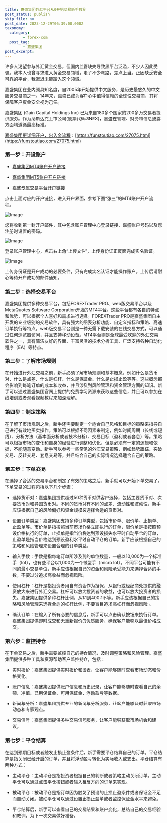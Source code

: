 ```yaml
---
title: 嘉盛集团外汇平台从0开始交易新手教程
post_status: publish
skip_file: no
post_date: 2023-12-29T06:39:00.000Z
taxonomy:
  category:
        - forex-com
  post_tag:
        - 嘉盛集团
post_excerpt: 
---
```

许多人渴望参与外汇黄金交易，但国内监管缺失导致黑平台泛滥，不少人因此受骗。我本人也曾寻求进入黄金交易领域，走了不少弯路，差点上当。正因缺乏安全可靠的平台，我迟迟未能踏入这个领域。

嘉盛集团在业内颇具知名度，自2005年开始提供中文服务，是历史最悠久的中文服务交易商之一。14年来，嘉盛已成为客户心中值得信赖的全球性交易商，其将保障客户资金安全视为己任。

嘉盛集团 (Gain Capital Holdings Inc) 已为来自180多个国家的200多万交易者提供服务。作为纳斯达克上市公司(股票代码:SNEX)，嘉盛在管理、财务和信息披露方面均遵循最高标准。

[嘉盛集团更详细开户，出入金流程](https://funstoutiao.com/27075.html)：[https://funstoutiao.com/27075.html](https://funstoutiao.com/27075.html)

### 第一步：开设账户

* [嘉盛集团MT4账户开户链接](https://s.ssgg.net/jsmt4)

* [嘉盛集团MT5账户开户链接](https://s.ssgg.net/jsmt5)

* [嘉盛专属交易平台开户链接](https://s.ssgg.net/js)

点击上面对应的开户链接，进入开户界面，参考下图“张三”的MT4账户开户流程。

![Image](https://prod-files-secure.s3.us-west-2.amazonaws.com/39ed1227-6d7d-4570-be36-9ccd4a2c4241/7a167aea-686b-400d-af59-4e18eb607a40/640.png?X-Amz-Algorithm=AWS4-HMAC-SHA256&X-Amz-Content-Sha256=UNSIGNED-PAYLOAD&X-Amz-Credential=ASIAZI2LB466ZNYBTGVT%2F20250403%2Fus-west-2%2Fs3%2Faws4_request&X-Amz-Date=20250403T101308Z&X-Amz-Expires=3600&X-Amz-Security-Token=IQoJb3JpZ2luX2VjEIL%2F%2F%2F%2F%2F%2F%2F%2F%2F%2FwEaCXVzLXdlc3QtMiJHMEUCIQDswz4Ez5AYLJDdNTjPDoF6TVFHvSkOvo8m1xFPxGUqbQIgczqnglzOKoTbd8FtcCXIcBtK5%2F2KP4KcjZ9E289PrqcqiAQI6%2F%2F%2F%2F%2F%2F%2F%2F%2F%2F%2FARAAGgw2Mzc0MjMxODM4MDUiDDJA9zQltA4V00FWwCrcA6eR0JUn%2FrtraMr0TLD86gHn81va3eox5DWLu9ot8%2FDeCQiTGNK9tzY47evs72yjOoqLIMFgZtnOgiPsiB1FRLM%2BuIfygZUR%2FwLxrZF8fiwhnJjb93WeQ%2FA7jT1GZHBNYpKnqxcukuMWwaedX62is6LCNGa%2FaXSEUXtFewKJDpG70NfG6U7Y6Q5pWeHCDac2S%2FXc%2FFJIvfpqA4aDmeTMi3oaQp7hWVuk1QSQVA5qfvYGnfWgk0ZWyDpvZytQHL%2F%2BM6Z8ms8u6OOiM9IThaJb%2Fkp9pWQhfGJ0iLBtvP79Qk7t35iQE8VZu%2FGVZvMQNmE7RTdCin9GYp7JeSWyHdsh7J5Mr1BtngchsOD%2B1G4X07gP3ho2iSKNb%2Fz5Ngcv3LnRgblpLs9SW4dewzjT2dHsgzQnPsU73SnF0uhiI4pWe2wh1R8mwbB6ZEUOI5U7JpQpbh3m4QhPAGVcj9sExwq5TkLA7YVzxRNpyFvFa6qcx0I8iZSJXnID%2FyXdr5yP0gRG2ESH4Sjtmk7AaI8jOn3ONK7ynacAeS8%2FM%2FNzh9uz228blsmsChDCXJqQx73osD2WXqmAg%2Bfly6CUZ3zkbS84M7VJeVrM4JHbPRwsPXe%2F3f0%2BI3Vp8y5ZLB%2F8HDaWMO%2Bvub8GOqUBWBnkDe6QWIx%2FKsTsGdXBeiIJ5e50TPhAhVug5wNRMMP1R4II7WW5G%2FO7Q4LmmSuVxIvD3V3LsPA9R4YU%2FGPQQ%2FCJBzI9vHwDnG1dPkOzw8K91XTDk1dAMj5L3AbcUvvRRnqcSm%2B6gl4C%2F5hp3PBV1oFnZifakZ51PUlwJss9xJd8xT67tVvy1MAuuACTG3esq9bryigRMUidrUjCUdBdIIRLdsMM&X-Amz-Signature=73306f3e78ec808b54d26f2d0ce2c5698130ce29f0759202b382c7661caf386f&X-Amz-SignedHeaders=host&x-id=GetObject)

您将收到第一封开户邮件，其中包含账户管理中心登录链接、嘉盛账户号码以及您注册时设置的密码。

![Image](https://prod-files-secure.s3.us-west-2.amazonaws.com/39ed1227-6d7d-4570-be36-9ccd4a2c4241/eaa1c6b3-2877-4284-a0e1-530e222c27fb/image.png?X-Amz-Algorithm=AWS4-HMAC-SHA256&X-Amz-Content-Sha256=UNSIGNED-PAYLOAD&X-Amz-Credential=ASIAZI2LB466ZNYBTGVT%2F20250403%2Fus-west-2%2Fs3%2Faws4_request&X-Amz-Date=20250403T101308Z&X-Amz-Expires=3600&X-Amz-Security-Token=IQoJb3JpZ2luX2VjEIL%2F%2F%2F%2F%2F%2F%2F%2F%2F%2FwEaCXVzLXdlc3QtMiJHMEUCIQDswz4Ez5AYLJDdNTjPDoF6TVFHvSkOvo8m1xFPxGUqbQIgczqnglzOKoTbd8FtcCXIcBtK5%2F2KP4KcjZ9E289PrqcqiAQI6%2F%2F%2F%2F%2F%2F%2F%2F%2F%2F%2FARAAGgw2Mzc0MjMxODM4MDUiDDJA9zQltA4V00FWwCrcA6eR0JUn%2FrtraMr0TLD86gHn81va3eox5DWLu9ot8%2FDeCQiTGNK9tzY47evs72yjOoqLIMFgZtnOgiPsiB1FRLM%2BuIfygZUR%2FwLxrZF8fiwhnJjb93WeQ%2FA7jT1GZHBNYpKnqxcukuMWwaedX62is6LCNGa%2FaXSEUXtFewKJDpG70NfG6U7Y6Q5pWeHCDac2S%2FXc%2FFJIvfpqA4aDmeTMi3oaQp7hWVuk1QSQVA5qfvYGnfWgk0ZWyDpvZytQHL%2F%2BM6Z8ms8u6OOiM9IThaJb%2Fkp9pWQhfGJ0iLBtvP79Qk7t35iQE8VZu%2FGVZvMQNmE7RTdCin9GYp7JeSWyHdsh7J5Mr1BtngchsOD%2B1G4X07gP3ho2iSKNb%2Fz5Ngcv3LnRgblpLs9SW4dewzjT2dHsgzQnPsU73SnF0uhiI4pWe2wh1R8mwbB6ZEUOI5U7JpQpbh3m4QhPAGVcj9sExwq5TkLA7YVzxRNpyFvFa6qcx0I8iZSJXnID%2FyXdr5yP0gRG2ESH4Sjtmk7AaI8jOn3ONK7ynacAeS8%2FM%2FNzh9uz228blsmsChDCXJqQx73osD2WXqmAg%2Bfly6CUZ3zkbS84M7VJeVrM4JHbPRwsPXe%2F3f0%2BI3Vp8y5ZLB%2F8HDaWMO%2Bvub8GOqUBWBnkDe6QWIx%2FKsTsGdXBeiIJ5e50TPhAhVug5wNRMMP1R4II7WW5G%2FO7Q4LmmSuVxIvD3V3LsPA9R4YU%2FGPQQ%2FCJBzI9vHwDnG1dPkOzw8K91XTDk1dAMj5L3AbcUvvRRnqcSm%2B6gl4C%2F5hp3PBV1oFnZifakZ51PUlwJss9xJd8xT67tVvy1MAuuACTG3esq9bryigRMUidrUjCUdBdIIRLdsMM&X-Amz-Signature=9d0ed7071400046a018f069d4276d4891f0034c558bed524ed0da6e9cd0efdf4&X-Amz-SignedHeaders=host&x-id=GetObject)

登录账户管理中心，点击右上角“上传文件”，上传身份证正反面完成实名验证。

![Image](https://prod-files-secure.s3.us-west-2.amazonaws.com/39ed1227-6d7d-4570-be36-9ccd4a2c4241/54090639-09fc-46b4-a135-e0289f707147/image.png?X-Amz-Algorithm=AWS4-HMAC-SHA256&X-Amz-Content-Sha256=UNSIGNED-PAYLOAD&X-Amz-Credential=ASIAZI2LB466ZNYBTGVT%2F20250403%2Fus-west-2%2Fs3%2Faws4_request&X-Amz-Date=20250403T101308Z&X-Amz-Expires=3600&X-Amz-Security-Token=IQoJb3JpZ2luX2VjEIL%2F%2F%2F%2F%2F%2F%2F%2F%2F%2FwEaCXVzLXdlc3QtMiJHMEUCIQDswz4Ez5AYLJDdNTjPDoF6TVFHvSkOvo8m1xFPxGUqbQIgczqnglzOKoTbd8FtcCXIcBtK5%2F2KP4KcjZ9E289PrqcqiAQI6%2F%2F%2F%2F%2F%2F%2F%2F%2F%2F%2FARAAGgw2Mzc0MjMxODM4MDUiDDJA9zQltA4V00FWwCrcA6eR0JUn%2FrtraMr0TLD86gHn81va3eox5DWLu9ot8%2FDeCQiTGNK9tzY47evs72yjOoqLIMFgZtnOgiPsiB1FRLM%2BuIfygZUR%2FwLxrZF8fiwhnJjb93WeQ%2FA7jT1GZHBNYpKnqxcukuMWwaedX62is6LCNGa%2FaXSEUXtFewKJDpG70NfG6U7Y6Q5pWeHCDac2S%2FXc%2FFJIvfpqA4aDmeTMi3oaQp7hWVuk1QSQVA5qfvYGnfWgk0ZWyDpvZytQHL%2F%2BM6Z8ms8u6OOiM9IThaJb%2Fkp9pWQhfGJ0iLBtvP79Qk7t35iQE8VZu%2FGVZvMQNmE7RTdCin9GYp7JeSWyHdsh7J5Mr1BtngchsOD%2B1G4X07gP3ho2iSKNb%2Fz5Ngcv3LnRgblpLs9SW4dewzjT2dHsgzQnPsU73SnF0uhiI4pWe2wh1R8mwbB6ZEUOI5U7JpQpbh3m4QhPAGVcj9sExwq5TkLA7YVzxRNpyFvFa6qcx0I8iZSJXnID%2FyXdr5yP0gRG2ESH4Sjtmk7AaI8jOn3ONK7ynacAeS8%2FM%2FNzh9uz228blsmsChDCXJqQx73osD2WXqmAg%2Bfly6CUZ3zkbS84M7VJeVrM4JHbPRwsPXe%2F3f0%2BI3Vp8y5ZLB%2F8HDaWMO%2Bvub8GOqUBWBnkDe6QWIx%2FKsTsGdXBeiIJ5e50TPhAhVug5wNRMMP1R4II7WW5G%2FO7Q4LmmSuVxIvD3V3LsPA9R4YU%2FGPQQ%2FCJBzI9vHwDnG1dPkOzw8K91XTDk1dAMj5L3AbcUvvRRnqcSm%2B6gl4C%2F5hp3PBV1oFnZifakZ51PUlwJss9xJd8xT67tVvy1MAuuACTG3esq9bryigRMUidrUjCUdBdIIRLdsMM&X-Amz-Signature=292efc03df22312686beedad3c09fd6ccecab5ad056d62bd0b6feacb40be7edf&X-Amz-SignedHeaders=host&x-id=GetObject)

上传身份证是开户成功的必要条件，只有完成实名认证才能操作账户。上传后请耐心等待开户成功的邮件通知。

### 第二步：选择交易平台

嘉盛集团提供多种交易平台，包括FOREXTrader PRO、web版交易平台以及MetaQuotes Software Corporation开发的MT4平台。这些平台都有各自的特点和优势，可以根据个人喜好和需求进行选择。FOREXTrader PRO是嘉盛集团自主开发的专业级别的交易软件，具有强大的图表分析功能、自定义指标和策略、高速订单执行等特点。web版交易平台则是一种无需下载安装的在线交易方式，可以通过任何浏览器访问，并且支持移动设备。MT4平台则是全球最受欢迎的外汇交易软件之一，具有简洁友好的界面、丰富灵活的技术分析工具、广泛支持各种自动化程序（EA）等特点。

### 第三步：了解市场规则

在开始进行外汇交易之前，新手必须了解市场规则和基本概念，例如什么是货币对、什么是点差、什么是杠杆、什么是保证金、什么是止损止盈等等。这些概念都会影响到每笔订单的成本和收益，并且涉及到风险管理和资金管理方面的知识。新手可以通过嘉盛集团官网上提供的免费学习资源来获取这些信息，并且可以参加在线培训或者观看视频教程来加深理解。

### 第四步：制定策略

在了解了市场规则之后，新手还需要制定一个适合自己风格和目标的策略来指导自己进行有效地买卖操作。策略可以根据不同因素来制定，例如时间周期（长线或短线）、分析方法（基本面分析或者技术分析）、交易目标（盈利或者套息）等。策略可以根据市场的变化和自身的经验进行调整和优化，但是必须有一定的逻辑和依据，不能随意变动。新手可以参考一些常见的外汇交易策略，例如趋势跟踪、突破交易、反转交易、套息交易等，并且结合自己的实际情况选择适合自己的策略。

### 第五步：下单交易

在选择了合适的交易平台和制定了有效的策略之后，新手就可以开始下单交易了。下单交易的过程包括以下几个步骤：

* 选择货币对：嘉盛集团提供超过50种货币对供客户选择，包括主要货币对、次要货币对和异国货币对。不同的货币对有不同的点差、流动性和波动性，新手应该根据自己的风险偏好和资金规模来选择合适的货币对。

* 设置订单类型：嘉盛集团支持多种订单类型，包括市价单、限价单、止损单、止盈单等。市价单是指按照当前市场价格立即执行的订单，限价单是指按照预设价格执行的订单，止损单是指当价格达到预设损失水平时自动平仓的订单，止盈单是指当价格达到预设盈利水平时自动平仓的订单。新手应该根据自己的策略和风险管理来设置合理的订单类型。

* 输入手数：手数是指每笔订单所涉及到的单位数量，一般以10,000为一个标准手（lot），也有些平台以1,000为一个微型手（micro lot）。不同平台可能有不同的最小交易单位，新手应该根据自己的资金和风险承受能力来选择合适的手数，不要过分追求高收益而忽视风险。

* 使用杠杆：杠杆是指投资者用自有资金作为担保，从银行或经纪商处提供的融资放大来进行外汇交易。杠杆可以放大投资者的收益，也可以放大投资者的损失。嘉盛集团提供多种杠杆比例，从1:1到400:1不等。新手应该根据自己的策略和风险管理来选择合适的杠杆比例，不要盲目追求高杠杆而忽视风险 。

* 确认订单：在输入了所有必要的信息后，新手可以点击确认按钮来执行订单。嘉盛集团提供即时成交和无重新报价的优质服务，确保客户能够以最佳价格成交。

### 第六步：监控持仓

在下单交易之后，新手需要监控自己的持仓情况，及时调整策略和风险管理。嘉盛集团提供多种工具和资源帮助客户监控持仓，包括：

* 实时报价：嘉盛集团提供实时报价和图表，让客户能够随时查看市场动态和价格变化。

* 账户信息：嘉盛集团提供账户信息和历史记录，让客户能够随时查看自己的余额、净值、已用保证金、可用保证金、浮动盈亏等数据。

* 新闻与分析：嘉盛集团提供专业的新闻与分析服务，让客户能够及时获取市场动态和专家观点。

* 交易信号：嘉盛集团提供多种交易信号服务，让客户能够获取市场机会和建议。

### 第七步：平仓结算

在达到预期目标或者触发止损止盈条件后，新手需要平仓结算自己的订单。平仓结算是指关闭已经开启的订单，并且将浮动盈亏转化为实际收入或支出。平仓结算有两种方式：

* 主动平仓：主动平仓是指投资者根据自己的判断或者策略主动关闭订单。主动平仓可以通过点击平仓按钮或者输入相反方向的订单来实现。

* 被动平仓：被动平仓是指订单因为触发了预设的止损止盈条件或者保证金不足而自动关闭。被动平仓可以通过设置止损止盈单或者监控保证金水平来避免。

* 平仓结算后，新手可以查看自己的交易结果和账户变化，总结自己的交易经验和教训，为下一次交易做好准备。